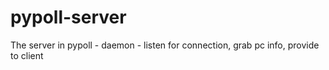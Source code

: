 # pypoll-server
The server in pypoll - daemon - listen for connection, grab pc info, provide to client
